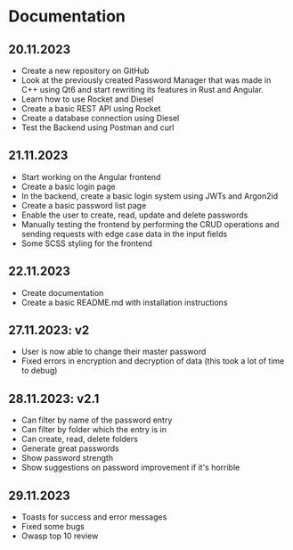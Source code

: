 # Documentation

## 20.11.2023

- Create a new repository on GitHub
- Look at the previously created Password Manager that was made in C++ using Qt6 and start rewriting its features in
  Rust and Angular.
- Learn how to use Rocket and Diesel
- Create a basic REST API using Rocket
- Create a database connection using Diesel
- Test the Backend using Postman and curl

## 21.11.2023

- Start working on the Angular frontend
- Create a basic login page
- In the backend, create a basic login system using JWTs and Argon2id
- Create a basic password list page
- Enable the user to create, read, update and delete passwords
- Manually testing the frontend by performing the CRUD operations and sending requests with edge case data in the input
  fields
- Some SCSS styling for the frontend

## 22.11.2023

- Create documentation
- Create a basic README.md with installation instructions

## 27.11.2023: v2

- User is now able to change their master password
- Fixed errors in encryption and decryption of data (this took a lot of time to debug)

## 28.11.2023: v2.1

- Can filter by name of the password entry
- Can filter by folder which the entry is in
- Can create, read, delete folders
- Generate great passwords
- Show password strength
- Show suggestions on password improvement if it's horrible

## 29.11.2023

- Toasts for success and error messages
- Fixed some bugs
- Owasp top 10 review